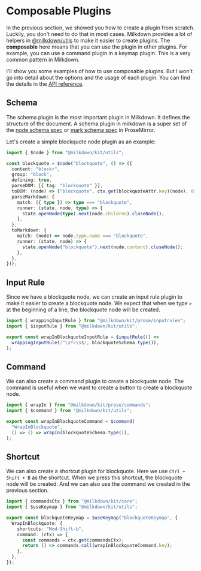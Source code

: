 # Composable Plugins

In the previous section, we showed you how to create a plugin from scratch. Luckily, you don't need to do that in most cases. Milkdown provides a lot of helpers in [@milkdown/utils](/docs/api/utils) to make it easier to create plugins. The **composable** here means that you can use the plugin in other plugins. For example, you can use a command plugin in a keymap plugin. This is a very common pattern in Milkdown.

I'll show you some examples of how to use composable plugins. But I won't go into detail about the options and the usage of each plugin. You can find the details in the [API reference](/docs/api/utils#composable).

## Schema

The schema plugin is the most important plugin in Milkdown. It defines the structure of the document. A schema plugin in milkdown is a super set of the [node schema spec](https://prosemirror.net/docs/ref/#model.NodeSpec) or [mark schema spec](https://prosemirror.net/docs/ref/#model.MarkSpec) in ProseMirror.

Let's create a simple blockquote node plugin as an example:

```typescript
import { $node } from "@milkdown/kit/utils";

const blockquote = $node("blockquote", () => ({
  content: "block+",
  group: "block",
  defining: true,
  parseDOM: [{ tag: "blockquote" }],
  toDOM: (node) => ["blockquote", ctx.get(blockquoteAttr.key)(node), 0],
  parseMarkdown: {
    match: ({ type }) => type === "blockquote",
    runner: (state, node, type) => {
      state.openNode(type).next(node.children).closeNode();
    },
  },
  toMarkdown: {
    match: (node) => node.type.name === "blockquote",
    runner: (state, node) => {
      state.openNode("blockquote").next(node.content).closeNode();
    },
  },
}));
```

## Input Rule

Since we have a blockquote node, we can create an input rule plugin to make it easier to create a blockquote node.
We expect that when we type `> ` at the beginning of a line, the blockquote node will be created.

```typescript
import { wrappingInputRule } from "@milkdown/kit/prose/inputrules";
import { $inputRule } from "@milkdown/kit/utils";

export const wrapInBlockquoteInputRule = $inputRule(() =>
  wrappingInputRule(/^\s*>\s$/, blockquoteSchema.type()),
);
```

## Command

We can also create a command plugin to create a blockquote node.
The command is useful when we want to create a button to create a blockquote node.

```typescript
import { wrapIn } from "@milkdown/kit/prose/commands";
import { $command } from "@milkdown/kit/utils";

export const wrapInBlockquoteCommand = $command(
  "WrapInBlockquote",
  () => () => wrapIn(blockquoteSchema.type()),
);
```

## Shortcut

We can also create a shortcut plugin for blockquote.
Here we use `Ctrl + Shift + B` as the shortcut. When we press this shortcut, the blockquote node will be created.
And we can also use the command we created in the previous section.

```typescript
import { commandsCtx } from "@milkdown/kit/core";
import { $useKeymap } from "@milkdown/kit/utils";

export const blockquoteKeymap = $useKeymap("blockquoteKeymap", {
  WrapInBlockquote: {
    shortcuts: "Mod-Shift-b",
    command: (ctx) => {
      const commands = ctx.get(commandsCtx);
      return () => commands.call(wrapInBlockquoteCommand.key);
    },
  },
});
```
